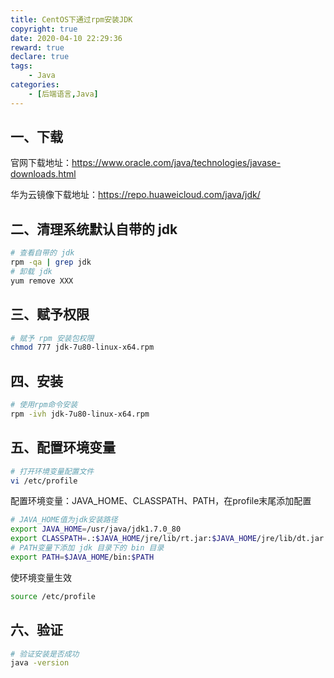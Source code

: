 ```yaml
---
title: CentOS下通过rpm安装JDK
copyright: true
date: 2020-04-10 22:29:36
reward: true
declare: true
tags: 
	- Java
categories: 
    - [后端语言,Java]
---
```


## 一、下载

官网下载地址：https://www.oracle.com/java/technologies/javase-downloads.html

华为云镜像下载地址：https://repo.huaweicloud.com/java/jdk/

<!--more-->

## 二、清理系统默认自带的 jdk

```bash
# 查看自带的 jdk
rpm -qa | grep jdk
# 卸载 jdk
yum remove XXX
```

## 三、赋予权限

```bash
# 赋予 rpm 安装包权限
chmod 777 jdk-7u80-linux-x64.rpm
```

## 四、安装

```bash
# 使用rpm命令安装
rpm -ivh jdk-7u80-linux-x64.rpm
```

## 五、配置环境变量

```bash
# 打开环境变量配置文件
vi /etc/profile
```

配置环境变量：JAVA_HOME、CLASSPATH、PATH，在profile末尾添加配置

```bash
# JAVA_HOME值为jdk安装路径
export JAVA_HOME=/usr/java/jdk1.7.0_80
export CLASSPATH=.:$JAVA_HOME/jre/lib/rt.jar:$JAVA_HOME/jre/lib/dt.jar:$JAVA_HOME/jre/lib/tools.jar
# PATH变量下添加 jdk 目录下的 bin 目录
export PATH=$JAVA_HOME/bin:$PATH
```

使环境变量生效

```bash
source /etc/profile
```

## 六、验证

```bash
# 验证安装是否成功
java -version
```